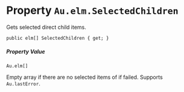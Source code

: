 # Property `Au.elm.SelectedChildren`

Gets selected direct child items.

```
public elm[] SelectedChildren { get; }
```

##### Property Value

`Au.elm[]`

Empty array if there are no selected items of if failed. Supports `Au.lastError`.